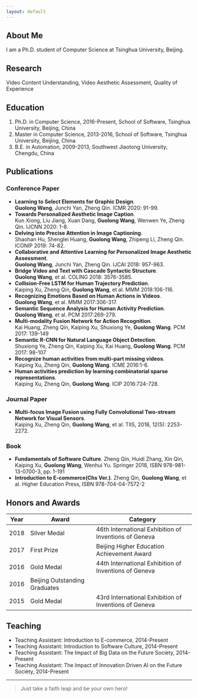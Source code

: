 ```yaml
---
layout: default
---
```


## About Me

I am a Ph.D. student of Computer Science at Tsinghua University, Beijing.

## Research

Video Content Understanding, Video Aesthetic Assessment, Quality of Experience

## Education

1. Ph.D. in Computer Science, 2016-Present, School of Software, Tsinghua University, Beijing, China
2. Master in Computer Science, 2013-2016, School of Software, Tsinghua University, Beijing, China
3. B.E. in Automation, 2009-2013, Southwest Jiaotong University, Chengdu, China

## Publications
### Conference Paper
* **Learning to Select Elements for Graphic Design**.  
**Guolong Wang**, Junchi Yan, Zheng Qin. ICMR 2020: 91-99.
* **Towards Personalized Aesthetic Image Caption**.  
Kun Xiong, Liu Jiang, Xuan Dang, **Guolong Wang**, Wenwen Ye, Zheng Qin. IJCNN 2020: 1-8.
* **Delving into Precise Attention in Image Captioning**.  
Shaohan Hu, Shenglei Huang, **Guolong Wang**, Zhipeng Li, Zheng Qin. ICONIP 2019: 74-82.
* **Collaborative and Attentive Learning for Personalized Image Aesthetic Assessment**.  
**Guolong Wang**, Junchi Yan, Zheng Qin. IJCAI 2018: 957-963.
* **Bridge Video and Text with Cascade Syntactic Structure**.  
**Guolong Wang**, et al. COLING 2018: 3576-3585.
* **Collision-Free LSTM for Human Trajectory Prediction**.  
Kaiping Xu, Zheng Qin, **Guolong Wang**, et al. MMM 2018:106-116.
* **Recognizing Emotions Based on Human Actions in Videos**.  
**Guolong Wang**, et al. MMM 2017:306-317.
* **Semantic Sequence Analysis for Human Activity Prediction**.  
**Guolong Wang**, et al. PCM 2017:269-279.
* **Multi-modality Fusion Network for Action Recognition**.  
Kai Huang, Zheng Qin, Kaiping Xu, Shuxiong Ye, **Guolong Wang**. PCM 2017: 139-149
* **Semantic R-CNN for Natural Language Object Detection**.  
Shuxiong Ye, Zheng Qin, Kaiping Xu, Kai Huang, **Guolong Wang**. PCM 2017: 98-107
* **Recognize human activities from multi-part missing videos**.  
Kaiping Xu, Zheng Qin, **Guolong Wang**. ICME 2016:1-6.
* **Human activities prediction by learning combinatorial sparse representations**.  
Kaiping Xu, Zheng Qin, **Guolong Wang**. ICIP 2016:724-728.

### Journal Paper
* **Multi-focus Image Fusion using Fully Convolutional Two-stream Network for Visual Sensors**.  
Kaiping Xu, Zheng Qin, **Guolong Wang**, et al. TIIS, 2018, 12(5): 2253-2272.

### Book
* **Fundamentals of Software Culture**. Zheng Qin, Huidi Zhang, Xin Qin, Kaiping Xu, **Guolong Wang**, Wenhui Yu. Springer 2018, ISBN 978-981-13-0700-3, pp. 1-191
* **Introduction to E-commerce(Chs Ver.)**. Zheng Qin, **Guolong Wang**, et al. Higher Education Press, ISBN 978-704-04-7572-2

## Honors and Awards

Year | Award | Category
-----|-------|--------
2018 | Silver Medal | 46th International Exhibition of Inventions of Geneva
2017 | First Prize | Beijing Higher Education Achievement Award
2016 | Gold Medal | 44th International Exhibition of Inventions of Geneva
2016 | Beijing Outstanding Graduates |
2015 | Gold Medal | 43rd International Exhibition of Inventions of Geneva


## Teaching

* Teaching Assistant: Introduction to E-commerce, 2014-Present
* Teaching Assistant: Introduction to Software Culture, 2014-Present
* Teaching Assistant: The Impact of Big Data on the Future Society, 2014-Present
* Teaching Assistant: The Impact of Innovation Driven AI on the Future Society, 2014-Present

---

> Just take a faith leap and be your own hero!

